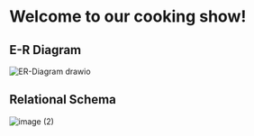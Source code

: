  # Welcome to our cooking show!

## E-R Diagram
![ER-Diagram drawio](https://github.com/Panagiotis-Magos/Cooking_Show/assets/118299247/3937cc06-1a86-4aff-9979-3168f0877361)

## Relational Schema
![image (2)](https://github.com/Panagiotis-Magos/Cooking_Show/assets/118299247/e1cd39c5-1ed6-4f10-aaac-7e42268a7414)
